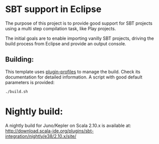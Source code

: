 SBT support in Eclipse
======================

The purpose of this project is to provide good support for SBT projects using a multi step compilation task, like Play projects.

The initial goals are to enable importing vanilly SBT projects, driving the build process from Eclipse and provide an output console.

## Building:

This template uses [plugin-profiles](https://github.com/scala-ide/plugin-profiles) to manage the build. Check its documentation for detailed information. A script with good default parameters is provided:

    ./build.sh

# Nightly build:

A nightly build for Juno/Kepler on Scala 2.10.x is available at: http://download.scala-ide.org/plugins/sbt-integration/nightly/e38/2.10.x/site/
